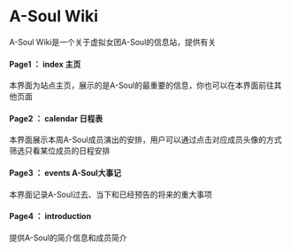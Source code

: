 # A-Soul Wiki

A-Soul Wiki是一个关于虚拟女团A-Soul的信息站，提供有关

#### Page1 ： index 主页

本界面为站点主页，展示的是A-Soul的最重要的信息，你也可以在本界面前往其他页面


#### Page2 ： calendar 日程表

本界面展示本周A-Soul成员演出的安排，用户可以通过点击对应成员头像的方式筛选只看某位成员的日程安排


#### Page3 ： events A-Soul大事记

本界面记录A-Soul过去、当下和已经预告的将来的重大事项


#### Page4 ： introduction 

提供A-Soul的简介信息和成员简介
